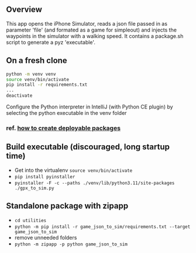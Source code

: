 ## Overview
This app opens the iPhone Simulator, reads a json file passed in as parameter 'file' (and formated as a game for simpleout) and injects the waypoints in the simulator with a walking speed.
It contains a package.sh script to generate a pyz 'executable'.

## On a fresh clone
```bash
python -m venv venv
source venv/bin/activate
pip install -r requirements.txt
...
deactivate
```

Configure the Python interpreter in IntelliJ (with Python CE plugin) by selecting the python executable in the venv folder

### ref. [how to create deployable packages](https://www.infoworld.com/article/3656628/6-ways-to-package-python-apps-for-re-use.html)

## Build executable (discouraged, long startup time)
- Get into the virtualenv `source venv/bin/activate`
- `pip install pyinstaller`
- `pyinstaller -F -c --paths ./venv/lib/python3.11/site-packages ./gpx_to_sim.py`


## Standalone package with zipapp
- `cd utilities`
- `python -m pip install -r game_json_to_sim/requirements.txt --target game_json_to_sim`
- remove unneeded folders
- `python -m zipapp -p python game_json_to_sim`


